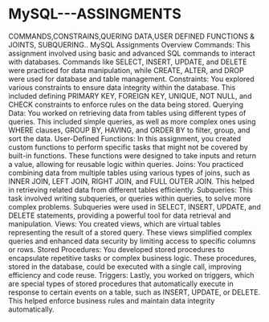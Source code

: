 # MySQL---ASSINGMENTS
COMMANDS,CONSTRAINS,QUERING DATA,USER DEFINED FUNCTIONS & JOINTS, SUBQUERING..
MySQL Assignments Overview
Commands: This assignment involved using basic and advanced SQL commands to interact with databases. Commands like SELECT, INSERT, UPDATE, and DELETE were practiced for data manipulation, while CREATE, ALTER, and DROP were used for database and table management.
Constraints: You explored various constraints to ensure data integrity within the database. This included defining PRIMARY KEY, FOREIGN KEY, UNIQUE, NOT NULL, and CHECK constraints to enforce rules on the data being stored.
Querying Data: You worked on retrieving data from tables using different types of queries. This included simple queries, as well as more complex ones using WHERE clauses, GROUP BY, HAVING, and ORDER BY to filter, group, and sort the data.
User-Defined Functions: In this assignment, you created custom functions to perform specific tasks that might not be covered by built-in functions. These functions were designed to take inputs and return a value, allowing for reusable logic within queries.
Joins: You practiced combining data from multiple tables using various types of joins, such as INNER JOIN, LEFT JOIN, RIGHT JOIN, and FULL OUTER JOIN. This helped in retrieving related data from different tables efficiently.
Subqueries: This task involved writing subqueries, or queries within queries, to solve more complex problems. Subqueries were used in SELECT, INSERT, UPDATE, and DELETE statements, providing a powerful tool for data retrieval and manipulation.
Views: You created views, which are virtual tables representing the result of a stored query. These views simplified complex queries and enhanced data security by limiting access to specific columns or rows.
Stored Procedures: You developed stored procedures to encapsulate repetitive tasks or complex business logic. These procedures, stored in the database, could be executed with a single call, improving efficiency and code reuse.
Triggers: Lastly, you worked on triggers, which are special types of stored procedures that automatically execute in response to certain events on a table, such as INSERT, UPDATE, or DELETE. This helped enforce business rules and maintain data integrity automatically.


